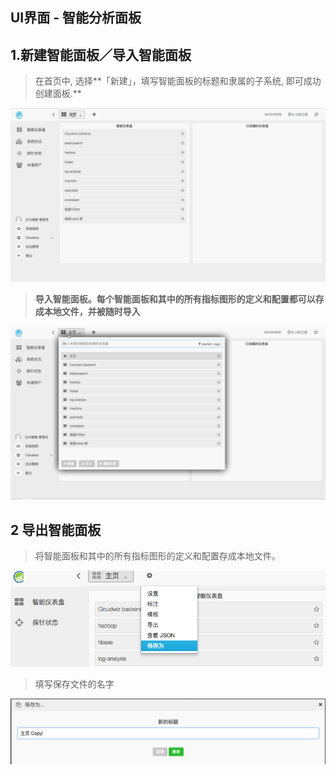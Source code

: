 ## **UI界面 - 智能分析面板**

## 1.**新建智能面板／导入智能面板**

> 在首页中, 选择**「新建」，填写智能面板的标题和隶属的子系统, 即可成功创建面板.**

![](/part4/images/new_dashboard.gif)

> **导入智能面板。每个智能面板和其中的所有指标图形的定义和配置都可以存成本地文件，并被随时导入**

![](/part4/images/import_dashboard.gif)

## **2 导出智能面板**

> 将智能面板和其中的所有指标图形的定义和配置存成本地文件。

![](/part4/images/p4_4.png)



> 填写保存文件的名字

![](/part4/images/p4_5.png)  




